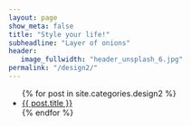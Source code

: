 ```yaml
---
layout: page
show_meta: false
title: "Style your life!"
subheadline: "Layer of onions"
header:
   image_fullwidth: "header_unsplash_6.jpg"
permalink: "/design2/"
---
```

<ul>
    {% for post in site.categories.design2 %}
    <li><a href="{{ site.url }}{{ site.baseurl }}{{ post.url }}">{{ post.title }}</a></li>
    {% endfor %}
</ul>